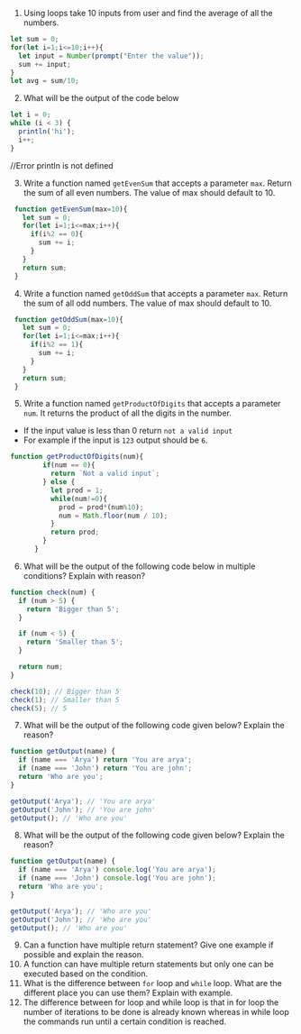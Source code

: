 1. Using loops take 10 inputs from user and find the average of all the numbers.
```js
let sum = 0;
for(let i=1;i<=10;i++){
  let input = Number(prompt("Enter the value"));
  sum += input;
}
let avg = sum/10;
```

2. What will be the output of the code below

```js
let i = 0;
while (i < 3) {
  println('hi');
  i++;
}
```
//Error println is not defined

3. Write a function named `getEvenSum` that accepts a parameter `max`. Return the sum of all even numbers. The value of max should default to 10.
```js
 function getEvenSum(max=10){
   let sum = 0;
   for(let i=1;i<=max;i++){
     if(i%2 == 0){
       sum += i;
     }
   }
   return sum;
 }
```
4. Write a function named `getOddSum` that accepts a parameter `max`. Return the sum of all odd numbers. The value of max should default to 10.
```js
 function getOddSum(max=10){
   let sum = 0;
   for(let i=1;i<=max;i++){
     if(i%2 == 1){
       sum += i;
     }
   }
   return sum;
 }
```

5. Write a function named `getProductOfDigits` that accepts a parameter `num`. It returns the product of all the digits in the number.

- If the input value is less than 0 return `not a valid input`
- For example if the input is `123` output should be `6`.
```js
function getProductOfDigits(num){
        if(num == 0){
          return `Not a valid input`;
        } else {
          let prod = 1;
          while(num!=0){
            prod = prod*(num%10);
            num = Math.floor(num / 10);
          }
          return prod;
        }
      }
```

6. What will be the output of the following code below in multiple conditions? Explain with reason?

```js
function check(num) {
  if (num > 5) {
    return 'Bigger than 5';
  }

  if (num < 5) {
    return 'Smaller than 5';
  }

  return num;
}

check(10); // Bigger than 5
check(1); // Smaller than 5
check(5); // 5
```

7. What will be the output of the following code given below? Explain the reason?

```js
function getOutput(name) {
  if (name === 'Arya') return 'You are arya';
  if (name === 'John') return 'You are john';
  return 'Who are you';
}

getOutput('Arya'); // 'You are arya'
getOutput('John'); // 'You are john'
getOutput(); // 'Who are you'
```

8. What will be the output of the following code given below? Explain the reason?

```js
function getOutput(name) {
  if (name === 'Arya') console.log('You are arya');
  if (name === 'John') console.log('You are john');
  return 'Who are you';
}

getOutput('Arya'); // 'Who are you'
getOutput('John'); // 'Who are you'
getOutput(); // 'Who are you'
```

9. Can a function have multiple return statement? Give one example if possible and explain the reason.
9. A function can have multiple return statements but only one can be executed based on the condition.
10. What is the difference between `for` loop and `while` loop. What are the different place you can use them? Explain with example.
10. The difference between for loop and while loop is that in for loop the number of iterations to be done is already known whereas in while loop the commands run until a certain condition is reached.